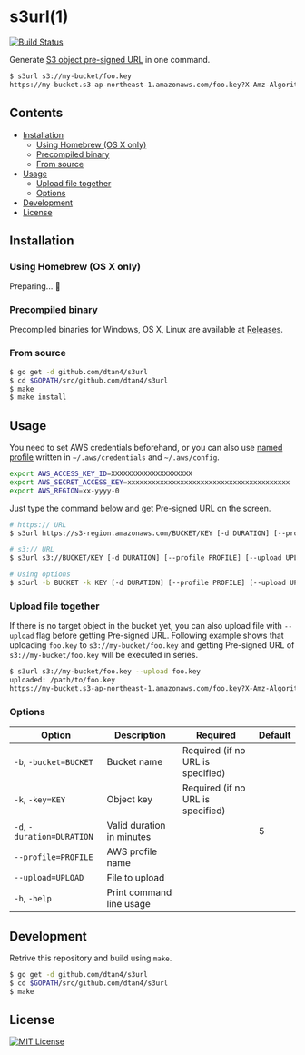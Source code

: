 # s3url(1)

[![Build Status](https://travis-ci.org/dtan4/s3url.svg?branch=master)](https://travis-ci.org/dtan4/s3url)

Generate [S3 object pre-signed URL](http://docs.aws.amazon.com/AmazonS3/latest/dev/ShareObjectPreSignedURL.html) in one command.

```bash
$ s3url s3://my-bucket/foo.key
https://my-bucket.s3-ap-northeast-1.amazonaws.com/foo.key?X-Amz-Algorithm=AWS4-HMAC-SHA256&X-Amz-Credential=AKIA***************************%2Fap-northeast-1%2Fs3%2Faws4_request&X-Amz-Date=20160923T010227Z&X-Amz-Expires=300&X-Amz-SignedHeaders=host&X-Amz-Signature=****************************************************************
```

## Contents

* [Installation](#installation)
  + [Using Homebrew (OS X only)](#using-homebrew-os-x-only)
  + [Precompiled binary](#precompiled-binary)
  + [From source](#from-source)
* [Usage](#usage)
  + [Upload file together](#upload-file-together)
  + [Options](#options)
* [Development](#development)
* [License](#license)

## Installation

### Using Homebrew (OS X only)

Preparing... :construction_worker:

### Precompiled binary

Precompiled binaries for Windows, OS X, Linux are available at [Releases](https://github.com/dtan4/s3url/releases).

### From source

```bash
$ go get -d github.com/dtan4/s3url
$ cd $GOPATH/src/github.com/dtan4/s3url
$ make
$ make install
```

## Usage

You need to set AWS credentials beforehand, or you can also use [named profile](http://docs.aws.amazon.com/cli/latest/userguide/cli-chap-getting-started.html#cli-multiple-profiles) written in `~/.aws/credentials` and `~/.aws/config`.

```bash
export AWS_ACCESS_KEY_ID=XXXXXXXXXXXXXXXXXXXX
export AWS_SECRET_ACCESS_KEY=xxxxxxxxxxxxxxxxxxxxxxxxxxxxxxxxxxxxxxxx
export AWS_REGION=xx-yyyy-0
```

Just type the command below and get Pre-signed URL on the screen.

```bash
# https:// URL
$ s3url https://s3-region.amazonaws.com/BUCKET/KEY [-d DURATION] [--profile PROFILE] [--upload UPLOAD]

# s3:// URL
$ s3url s3://BUCKET/KEY [-d DURATION] [--profile PROFILE] [--upload UPLOAD]

# Using options
$ s3url -b BUCKET -k KEY [-d DURATION] [--profile PROFILE] [--upload UPLOAD]
```

### Upload file together

If there is no target object in the bucket yet, you can also upload file with `--upload` flag before getting Pre-signed URL. Following example shows that uploading `foo.key` to `s3://my-bucket/foo.key` and getting Pre-signed URL of `s3://my-bucket/foo.key` will be executed in series.

```bash
$ s3url s3://my-bucket/foo.key --upload foo.key
uploaded: /path/to/foo.key
https://my-bucket.s3-ap-northeast-1.amazonaws.com/foo.key?X-Amz-Algorithm=AWS4-HMAC-SHA256&X-Amz-Credential=AKIA***************************%2Fap-northeast-1%2Fs3%2Faws4_request&X-Amz-Date=20160923T010227Z&X-Amz-Expires=300&X-Amz-SignedHeaders=host&X-Amz-Signature=****************************************************************
```

### Options

|Option|Description|Required|Default|
|---------|-----------|-------|-------|
|`-b`, `-bucket=BUCKET`|Bucket name|Required (if no URL is specified)||
|`-k`, `-key=KEY`|Object key|Required (if no URL is specified)||
|`-d`, `-duration=DURATION`|Valid duration in minutes||5|
|`--profile=PROFILE`|AWS profile name|||
|`--upload=UPLOAD`|File to upload|||
|`-h`, `-help`|Print command line usage|||

## Development

Retrive this repository and build using `make`.

```bash
$ go get -d github.com/dtan4/s3url
$ cd $GOPATH/src/github.com/dtan4/s3url
$ make
```

## License

[![MIT License](http://img.shields.io/badge/license-MIT-blue.svg?style=flat)](LICENSE)
